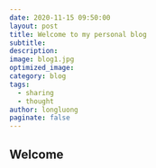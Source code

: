 ```yaml
---
date: 2020-11-15 09:50:00
layout: post
title: Welcome to my personal blog
subtitle: 
description: 
image: blog1.jpg
optimized_image: 
category: blog
tags:
  - sharing
  - thought
author: longluong
paginate: false
---
```


## Welcome






